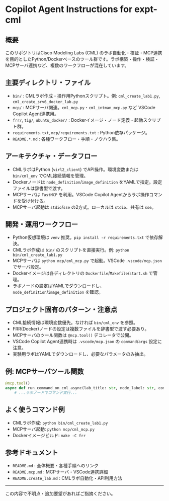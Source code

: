 # Copilot Agent Instructions for expt-cml

## 概要
このリポジトリはCisco Modeling Labs (CML) のラボ自動化・検証・MCP連携を目的としたPython/Dockerベースのツール群です。ラボ構築・操作・検証・MCPサーバ連携など、複数のワークフローが混在しています。

## 主要ディレクトリ・ファイル
- `bin/` : CMLラボ作成・操作用Pythonスクリプト。例: `cml_create_lab1.py`, `cml_create_srv6_docker_lab.py`
- `mcp/` : MCPサーバ関連。`cml_mcp.py`・`cml_intman_mcp.py` など VSCode Copilot Agent連携用。
- `frr/`, `tig/`, `ubuntu_docker/` : Dockerイメージ・ノード定義・起動スクリプト群。
- `requirements.txt`, `mcp/requirements.txt` : Python依存パッケージ。
- `README.*.md` : 各種ワークフロー・手順・ノウハウ集。

## アーキテクチャ・データフロー
- CMLラボはPython (`virl2_client`) でAPI操作。環境変数または `bin/cml_env` でCML接続情報を管理。
- Dockerノードは `node_definition`/`image_definition` をYAMLで指定。設定ファイルは辞書型で渡す。
- MCPサーバは `FastMCP` を利用。VSCode Copilot Agentからラボ操作コマンドを受け付ける。
- MCPサーバ起動は `stdio`/`sse` の2方式。ローカルは `stdio`、共有は `sse`。

## 開発・運用ワークフロー
- Python仮想環境は `venv` 推奨。`pip install -r requirements.txt` で依存解決。
- CMLラボ作成は `bin/` のスクリプトを直接実行。例: `python bin/cml_create_lab1.py`
- MCPサーバは `python mcp/cml_mcp.py` で起動。VSCode `.vscode/mcp.json` でサーバ設定。
- Dockerイメージは各ディレクトリの `Dockerfile`/`Makefile`/`start.sh` で管理。
- ラボノードの設定はYAMLでダウンロードし、`node_definition`/`image_definition` を確認。

## プロジェクト固有のパターン・注意点
- CML接続情報は環境変数優先。なければ `bin/cml_env` を参照。
- FRR(Docker)ノードの設定は複数ファイルを辞書型で渡す必要あり。
- MCPサーバのツール関数は `@mcp.tool()` デコレータで公開。
- VSCode Copilot Agent連携時は `.vscode/mcp.json` の `command`/`args` 設定に注意。
- 実験用ラボはYAMLでダウンロードし、必要なパラメータのみ抽出。

## 例: MCPサーバツール関数
```python
@mcp.tool()
async def run_command_on_cml_async(lab_title: str, node_label: str, command: str) -> str | None:
    # ...ラボノードでコマンド実行...
```

## よく使うコマンド例
- CMLラボ作成: `python bin/cml_create_lab1.py`
- MCPサーバ起動: `python mcp/cml_mcp.py`
- Dockerイメージビルド: `make -C frr`

## 参考ドキュメント
- `README.md` : 全体概要・各種手順へのリンク
- `README.mcp.md` : MCPサーバ・VSCode連携詳細
- `README.create_lab.md` : CMLラボ自動化・API利用方法

---

この内容で不明点・追加要望があればご指摘ください。